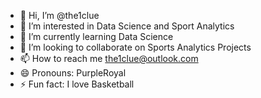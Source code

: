 - 👋 Hi, I’m @the1clue
- 👀 I’m interested in Data Science and Sport Analytics
- 🌱 I’m currently learning Data Science
- 💞️ I’m looking to collaborate on Sports Analytics Projects
- 📫 How to reach me the1clue@outlook.com
- 😄 Pronouns: PurpleRoyal
- ⚡ Fun fact: I love Basketball

<!---
the1clue/the1clue is a ✨ special ✨ repository because its `README.md` (this file) appears on your GitHub profile.
You can click the Preview link to take a look at your changes.
--->

